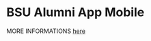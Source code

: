# BSU Alumni App Mobile
MORE INFORMATIONS  [here](https://github.com/hubymeme22/alumni-app-project) 


